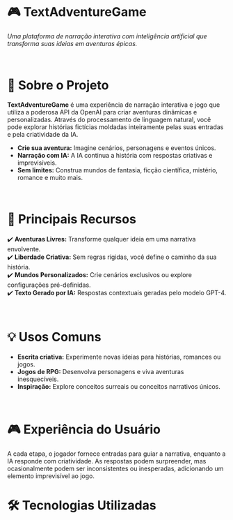 #  🎮 TextAdventureGame

*Uma plataforma de narração interativa com inteligência artificial que transforma suas ideias em aventuras épicas.*

<br>

# 🚀 Sobre o Projeto

**TextAdventureGame** é uma experiência de narração interativa e jogo que utiliza a poderosa API da OpenAI para criar aventuras dinâmicas e personalizadas. Através do processamento de linguagem natural, você pode explorar histórias fictícias moldadas inteiramente pelas suas entradas e pela criatividade da IA.

* **Crie sua aventura:** Imagine cenários, personagens e eventos únicos.
* **Narração com IA:** A IA continua a história com respostas criativas e imprevisíveis.
* **Sem limites:** Construa mundos de fantasia, ficção científica, mistério, romance e muito mais.

<br>

# 🎯 Principais Recursos

✔️ **Aventuras Livres:** Transforme qualquer ideia em uma narrativa envolvente. <br>
✔️ **Liberdade Criativa:** Sem regras rígidas, você define o caminho da sua história.  <br>
✔️ **Mundos Personalizados:** Crie cenários exclusivos ou explore configurações pré-definidas.  <br>
✔️ **Texto Gerado por IA:** Respostas contextuais geradas pelo modelo GPT-4.

<br>

# 💡 Usos Comuns

* **Escrita criativa:** Experimente novas ideias para histórias, romances ou jogos.
* **Jogos de RPG:** Desenvolva personagens e viva aventuras inesquecíveis.
* **Inspiração:** Explore conceitos surreais ou conceitos narrativos únicos.

<br>

# 🎮 Experiência do Usuário

A cada etapa, o jogador fornece entradas para guiar a narrativa, enquanto a IA responde com criatividade. As respostas podem surpreender, mas ocasionalmente podem ser inconsistentes ou inesperadas, adicionando um elemento imprevisível ao jogo.

# 🛠️ Tecnologias Utilizadas
